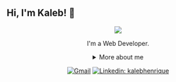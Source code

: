 ## Hi, I'm Kaleb! 👋

<div align="center">
  
<img src="https://user-images.githubusercontent.com/74038190/212257468-1e9a91f1-b626-4baa-b15d-5c385dfa7ed2.gif" />

I'm a Web Developer.

<details>
  <summary> More about me </summary>
<div align="left">
 
``` js
const kaleb = {
    personal: {
        pronouns: 'he' | 'him',
        study: "Computer Engineering at UnB",
        interests: ['music', 'games', 'pop culture'],
        motivation: [
            'crafting experiences that are engaging, accessible, and user-centric',
        ],
    },
    technical: {
        technologies: {
            frontEnd: {
                Frameworks: ['Next.js', 'React, Ruby On Rails'],
                HTML: ['HTML5', 'Semantic HTML'],
                CSS: ['Tailwind CSS', 'styled-components'],
            },
            backEnd: {
                Languages: ['TypeScript', 'Ruby, C/C++'],
            },
            architecture: ['Single Page Applications', 'Mobile First', 'Feature First'],
        },
    }
}
```
  </div>
</details>

[![Gmail](https://img.shields.io/twitter/url?label=email&logo=gmail&style=social&url=http%3A%2F%2Fmailto%3Akalebhenriquebr%40gmail.com)](mailto:kalebhenriquebr@gmail.com)
[![Linkedin: kalebhenrique](https://img.shields.io/badge/-kalebhenrique-blue?style=flat-square&logo=Linkedin&logoColor=white&link=https://www.linkedin.com/in/kalebhenrique/)](https://www.linkedin.com/in/kalebhenrique/)
</div>
